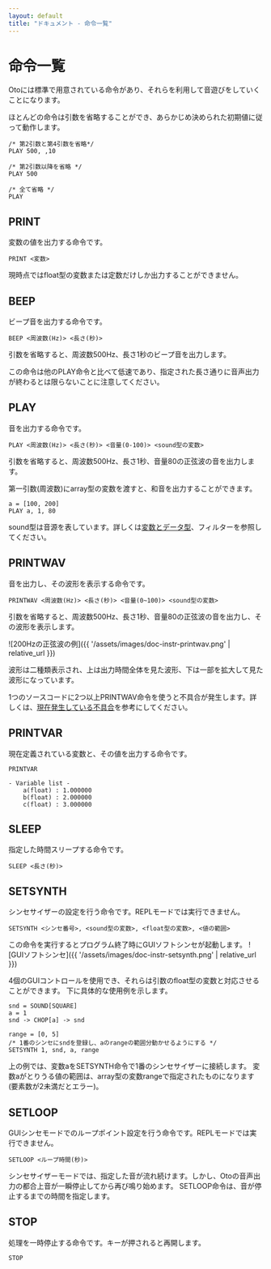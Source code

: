 ```yaml
---
layout: default
title: "ドキュメント - 命令一覧"
---
```


# 命令一覧

Otoには標準で用意されている命令があり、それらを利用して音遊びをしていくことになります。

ほとんどの命令は引数を省略することができ、あらかじめ決められた初期値に従って動作します。
```basic
/* 第2引数と第4引数を省略*/
PLAY 500, ,10

/* 第2引数以降を省略 */
PLAY 500

/* 全て省略 */
PLAY
```

<h2 id="print">PRINT</h2>

変数の値を出力する命令です。

```basic
PRINT <変数>
```

現時点ではfloat型の変数または定数だけしか出力することができません。

<h2 id="beep">BEEP</h2>

ビープ音を出力する命令です。

```basic
BEEP <周波数(Hz)> <長さ(秒)>
```
引数を省略すると、周波数500Hz、長さ1秒のビープ音を出力します。

この命令は他のPLAY命令と比べて低速であり、指定された長さ通りに音声出力が終わるとは限らないことに注意してください。

<h2 id="play">PLAY</h2>

音を出力する命令です。

```basic
PLAY <周波数(Hz)> <長さ(秒)> <音量(0-100)> <sound型の変数>
```
引数を省略すると、周波数500Hz、長さ1秒、音量80の正弦波の音を出力します。

第一引数(周波数)にarray型の変数を渡すと、和音を出力することができます。
```basic
a = [100, 200]
PLAY a, 1, 80
```

sound型は音源を表しています。詳しくは<a href="vartype.html#sound-type">変数とデータ型</a>、<a>フィルター</a>を参照してください。

<h2 id="printwav">PRINTWAV</h2>

音を出力し、その波形を表示する命令です。

```basic
PRINTWAV <周波数(Hz)> <長さ(秒)> <音量(0~100)> <sound型の変数>
```
引数を省略すると、周波数500Hz、長さ1秒、音量80の正弦波の音を出力し、その波形を表示します。

![200Hzの正弦波の例]({{ '/assets/images/doc-instr-printwav.png' | relative_url }})

波形は二種類表示され、上は出力時間全体を見た波形、下は一部を拡大して見た波形になっています。

1つのソースコードに2つ以上PRINTWAV命令を使うと不具合が発生します。詳しくは、<a href="issue.html">現在発生している不具合</a>を参考にしてください。


<h2 id="printvar">PRINTVAR</h2>

現在定義されている変数と、その値を出力する命令です。

```basic
PRINTVAR
```

```basic
- Variable list -
    a(float) : 1.000000
    b(float) : 2.000000
    c(float) : 3.000000
```

<h2 id="sleep">SLEEP</h2>

指定した時間スリープする命令です。

```basic
SLEEP <長さ(秒)>
```

<h2 id="setsynth">SETSYNTH</h2>
シンセサイザーの設定を行う命令です。REPLモードでは実行できません。

```basic
SETSYNTH <シンセ番号>, <sound型の変数>, <float型の変数>, <値の範囲>
```

この命令を実行するとプログラム終了時にGUIソフトシンセが起動します。
![GUIソフトシンセ]({{ '/assets/images/doc-instr-setsynth.png' | relative_url }})

4個のGUIコントロールを使用でき、それらは引数のfloat型の変数と対応させることができます。
下に具体的な使用例を示します。
```basic
snd = SOUND[SQUARE]
a = 1
snd -> CHOP[a] -> snd

range = [0, 5]
/* 1番のシンセにsndを登録し、aのrangeの範囲分動かせるようにする */
SETSYNTH 1, snd, a, range
```

上の例では、変数aをSETSYNTH命令で1番のシンセサイザーに接続します。
変数aがとりうる値の範囲は、array型の変数rangeで指定されたものになります(要素数が2未満だとエラー)。

<h2 id="setloop">SETLOOP</h2>
GUIシンセモードでのループポイント設定を行う命令です。REPLモードでは実行できません。

```basic
SETLOOP <ループ時間(秒)>
```

シンセサイザーモードでは、指定した音が流れ続けます。しかし、Otoの音声出力の都合上音が一瞬停止してから再び鳴り始めます。
SETLOOP命令は、音が停止するまでの時間を指定します。

<h2 id="stop">STOP</h2>

処理を一時停止する命令です。キーが押されると再開します。

```basic
STOP
```
